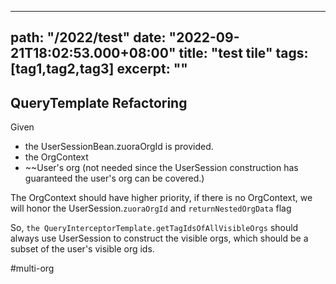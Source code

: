 
---
path: "/2022/test"
date: "2022-09-21T18:02:53.000+08:00"
title: "test tile"
tags: [tag1,tag2,tag3]
excerpt: ""
---
## QueryTemplate Refactoring

Given 
* the UserSessionBean.zuoraOrgId is provided.
* the OrgContext
* ~~User's org (not needed since the UserSession construction has guaranteed the user's org can be covered.)

The OrgContext should have higher priority, if there is no OrgContext, we will honor the UserSession.`zuoraOrgId` and `returnNestedOrgData` flag

So, `the QueryInterceptorTemplate.getTagIdsOfAllVisibleOrgs` should always use UserSession to construct the visible orgs, which should be a subset of the user's visible org ids.

#multi-org

            